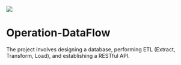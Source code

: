 ![](https://images.pexels.com/photos/18069816/pexels-photo-18069816/free-photo-of-an-artist-s-illustration-of-artificial-intelligence-ai-this-piece-explores-the-prediction-method-used-in-large-language-models-it-was-created-by-artist-wes-cockx-as-part-of-the-visuali.png?auto=compress&cs=tinysrgb&w=1260&h=750&dpr=2)
# Operation-DataFlow
The project involves designing a database, performing ETL (Extract, Transform, Load), and establishing a RESTful API.

